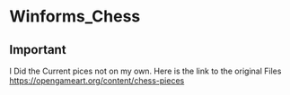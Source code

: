 # Winforms_Chess

## Important
I Did the Current pices not on my own.
Here is the link to the original Files
https://opengameart.org/content/chess-pieces
